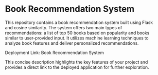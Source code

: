 # Book Recommendation System
This repository contains a book recommendation system built using Flask and cosine similarity. The system offers two main types of recommendations: a list of top 50 books based on popularity and books similar to user-provided input. It utilizes machine learning techniques to analyze book features and deliver personalized recommendations.

Deployment Link: Book Recommendation System

This concise description highlights the key features of your project and provides a direct link to the deployed application for further exploration.
